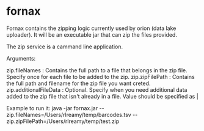 # fornax
Fornax contains the zipping logic currently used by orion (data lake uploader).  It will be an executable jar that can zip the files provided.

The zip service is a cammand line application.  

Arguments:

zip.fileNames          : Contains the full path to a file that belongs in the zip file.  Specify once for each file to be added to the zip.
zip.zipFilePath        : Contains the full path and filename for the zip file you want creted.
zip.additionalFileData : Optional.  Specify when you need additional data added to the zip file that isn't already in a file.  Value should be specified as <filename>|<file data>

Example to run it:
java -jar fornax.jar --zip.fileNames=/Users/rlreamy/temp/barcodes.tsv --zip.zipFilePath=/Users/rlreamy/temp/test.zip
